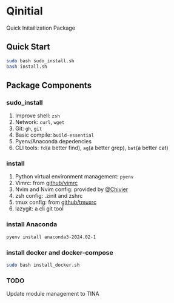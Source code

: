 # Qinitial

Quick Initailization Package

## Quick Start

```bash
sudo bash sudo_install.sh
bash install.sh
```

## Package Components

### sudo_install

1. Improve shell: `zsh`
2. Network: `curl`, `wget`
3. Git: `gh`, `git`
4. Basic compile: `build-essential`
5. Pyenv/Anaconda depedencies
6. CLI tools: `fd`(a better find), `ag`(a better grep), `bat`(a better cat)

### install

1. Python virtual environment management: `pyenv`
2. Vimrc: from [github/vimrc](https://github.com/amix/vimrc)
3. Nvim and Nvim config: provided by [@Chivier](https://github.com/Chivier)
4. zsh config: .zinit and zshrc
5. tmux config: from [github/tmuxrc](https://github.com/rxrc/tmuxrc)
6. lazygit: a cli git tool

### install Anaconda

```bash
pyenv install anaconda3-2024.02-1
```

### install docker and docker-compose

```bash
sudo bash install_docker.sh
```


### TODO

Update module management to TINA

